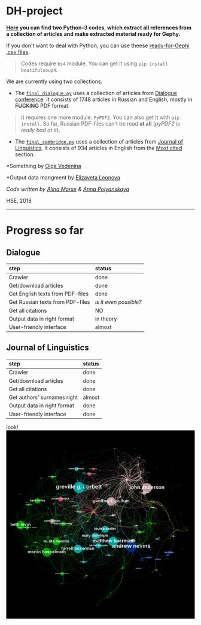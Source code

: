 # DH-project
**[Here](/codes) you can find two Python-3 codes, which extract all references from a collection of articles and make extracted material ready for Gephy.**

If you don't want to deal with Python, you can use theese [ready-for-Gephi .csv files](/output).

> Codes require `bs4` module.
> You can get it using `pip install beutifulsoup4`.

We are currently using two collections.

* The [`final_dialogue.py`](/codes/final_dialogue.py)
uses a collection of articles from [Dialogue conference](http://www.dialog-21.ru/).
It consists of 1748 articles in Russian and English, mostly in ~~FUCKING~~ PDF format.

> It requires one more module: `PyPDF2`. You can also get it with `pip install`.
> So far, Russian PDF-files can't be read **at all** (*pyPDF2 is really bad at it*).

* The [`final_cambridge.py`](/codes/final_cambridge.py)
uses a collection of articles from [Journal of Linguistics](https://www.cambridge.org/core/journals/journal-of-linguistics).
It consists of 934 articles in English from the [Most cited](https://www.cambridge.org/core/journals/journal-of-linguistics/most-cited) section.

*Something by [Olga Vedenina]()

*Output data mangment by [Elizaveta Leonova]()

*Code written by [Alina Morse](http://vk.com/crtcldstnc) & [Anna Polyanskaya](http://vk.com/aglade)*


HSE, 2018

***

# Progress so far

## Dialogue

step|status
:---|:---
Crawler| done
Get/download articles| done
Get English texts from PDF-files| done
Get Russian texts from PDF-files| *is it even possible?*
Get all citations| NO
Output data in right format|in theory
User-friendly interface| almost

## Journal of Linguistics

step|status
:---|:---
Crawler| done
Get/download articles| done
Get all citations| done
Get authors' surnames right|almost
Output data in right format| done
User-friendly interface| done

look!
![](/images/63-degree.png)
